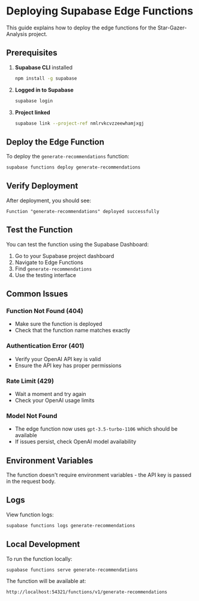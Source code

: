 # Deploying Supabase Edge Functions

This guide explains how to deploy the edge functions for the Star-Gazer-Analysis project.

## Prerequisites

1. **Supabase CLI** installed
   ```bash
   npm install -g supabase
   ```

2. **Logged in to Supabase**
   ```bash
   supabase login
   ```

3. **Project linked**
   ```bash
   supabase link --project-ref nmlrvkcvzzeewhamjxgj
   ```

## Deploy the Edge Function

To deploy the `generate-recommendations` function:

```bash
supabase functions deploy generate-recommendations
```

## Verify Deployment

After deployment, you should see:
```
Function "generate-recommendations" deployed successfully
```

## Test the Function

You can test the function using the Supabase Dashboard:
1. Go to your Supabase project dashboard
2. Navigate to Edge Functions
3. Find `generate-recommendations`
4. Use the testing interface

## Common Issues

### Function Not Found (404)
- Make sure the function is deployed
- Check that the function name matches exactly

### Authentication Error (401) 
- Verify your OpenAI API key is valid
- Ensure the API key has proper permissions

### Rate Limit (429)
- Wait a moment and try again
- Check your OpenAI usage limits

### Model Not Found
- The edge function now uses `gpt-3.5-turbo-1106` which should be available
- If issues persist, check OpenAI model availability

## Environment Variables

The function doesn't require environment variables - the API key is passed in the request body.

## Logs

View function logs:
```bash
supabase functions logs generate-recommendations
```

## Local Development

To run the function locally:
```bash
supabase functions serve generate-recommendations
```

The function will be available at:
```
http://localhost:54321/functions/v1/generate-recommendations
```

